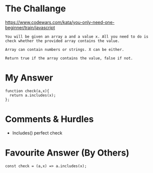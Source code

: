 # The Challange

https://www.codewars.com/kata/you-only-need-one-beginner/train/javascript

```
You will be given an array a and a value x. All you need to do is check whether the provided array contains the value.

Array can contain numbers or strings. X can be either.

Return true if the array contains the value, false if not.
```

# My Answer

```
function check(a,x){
  return a.includes(x);
};
```

# Comments & Hurdles

* Includes() perfect check

# Favourite Answer (By Others)
```
const check = (a,x) => a.includes(x);
```
